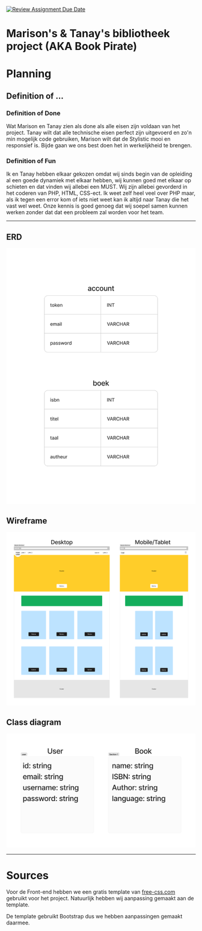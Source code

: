 [![Review Assignment Due Date](https://classroom.github.com/assets/deadline-readme-button-24ddc0f5d75046c5622901739e7c5dd533143b0c8e959d652212380cedb1ea36.svg)](https://classroom.github.com/a/Rouxz_oS)

# Marison's & Tanay's bibliotheek project (AKA Book Pirate)
# Planning
## Definition of ...
### Definition of Done
Wat Marison en Tanay zien als done als alle eisen zijn voldaan van het project.
Tanay wilt dat alle technische eisen perfect zijn uitgevoerd en zo'n min mogelijk code gebruiken,
Marison wilt dat de Stylistic mooi en responsief is. Bijde gaan we ons best doen het in werkelijkheid te brengen.
### Definition of Fun
Ik en Tanay hebben elkaar gekozen omdat wij sinds begin van de opleiding al een goede dynamiek met elkaar hebben,
wij kunnen goed met elkaar op schieten en dat vinden wij allebei een MUST.
Wij zijn allebei gevorderd in het coderen van PHP,
HTML, CSS-ect. Ik weet zelf heel veel over PHP maar,
als ik tegen een error kom of iets niet weet kan ik altijd naar Tanay die het vast wel weet.
Onze kennis is goed genoeg dat wij soepel samen kunnen werken zonder dat dat een probleem zal worden voor het team.
___
## ERD
![ERD](ERD%202.png "ERD")
## Wireframe
![Wireframe](wireframe%20booksystem.png "Wireframe")
## Class diagram
![Class diagram](classdiagram%20booksystem.png "class diagram")
___
# Sources
Voor de Front-end hebben we een gratis template van
[free-css.com](https://www.free-css.com/free-css-templates/page280/dbi "free-css.com")
gebruikt voor het project. Natuurlijk hebben wij aanpassing gemaakt aan de template.

De template gebruikt Bootstrap dus we hebben aanpassingen gemaakt daarmee.